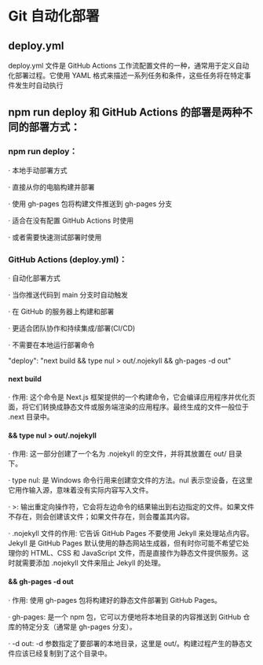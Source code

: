 # Git 自动化部署

## deploy.yml&#x20;

deploy.yml 文件是 GitHub Actions 工作流配置文件的一种，通常用于定义自动化部署过程。它使用 YAML 格式来描述一系列任务和条件，这些任务将在特定事件发生时自动执行

## npm run deploy 和 GitHub Actions 的部署是两种不同的部署方式：

### &#x20;npm run deploy：

·  本地手动部署方式

·  直接从你的电脑构建并部署

·  使用 gh-pages 包将构建文件推送到 gh-pages 分支

·  适合在没有配置 GitHub Actions 时使用

·  或者需要快速测试部署时使用

### GitHub Actions (deploy.yml)：

·  自动化部署方式

·  当你推送代码到 main 分支时自动触发

·  在 GitHub 的服务器上构建和部署

·  更适合团队协作和持续集成/部署(CI/CD)

·  不需要在本地运行部署命令

"deploy": "next build && type nul > out/.nojekyll && gh-pages -d out"

#### next build

· 作用: 这个命令是 Next.js 框架提供的一个构建命令，它会编译应用程序并优化页面，将它们转换成静态文件或服务端渲染的应用程序。最终生成的文件一般位于 .next 目录中。

#### && type nul > out/.nojekyll

· 作用: 这一部分创建了一个名为 .nojekyll 的空文件，并将其放置在 out/ 目录下。

· type nul: 是 Windows 命令行用来创建空文件的方法。nul 表示空设备，在这里它用作输入源，意味着没有实际内容写入文件。

· >: 输出重定向操作符，它会将左边命令的结果输出到右边指定的文件。如果文件不存在，则会创建该文件；如果文件存在，则会覆盖其内容。

· .nojekyll 文件的作用: 它告诉 GitHub Pages 不要使用 Jekyll 来处理站点内容。Jekyll 是 GitHub Pages 默认使用的静态网站生成器，但有时你可能不希望它处理你的 HTML、CSS 和 JavaScript 文件，而是直接作为静态文件提供服务。这时就需要添加 .nojekyll 文件来阻止 Jekyll 的处理。

#### && gh-pages -d out

· 作用: 使用 gh-pages 包将构建好的静态文件部署到 GitHub Pages。

· gh-pages: 是一个 npm 包，它可以方便地将本地目录的内容推送到 GitHub 仓库的特定分支（通常是 gh-pages 分支）。

· -d out: -d 参数指定了要部署的本地目录，这里是 out/。构建过程产生的静态文件应该已经复制到了这个目录中。
